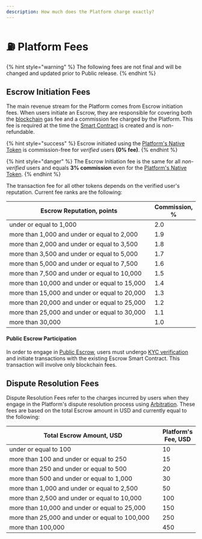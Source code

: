 ```yaml
---
description: How much does the Platform charge exactly?
---
```


# ⛽ Platform Fees

{% hint style="warning" %}
The following fees are not final and will be changed and updated prior to Public release.
{% endhint %}

## Escrow Initiation Fees

The main revenue stream for the Platform comes from Escrow initiation fees. When users initiate an Escrow, they are responsible for covering both the [blockchain](../resources/glossary.md#blockchain) gas fee and a commission fee charged by the Platform. This fee is required at the time the [Smart Contract](smart-contracts/) is created and is non-refundable.

{% hint style="success" %}
Escrow initiated using the [Platform's Native Token](native-token/) is commission-free for _verified_ users **(0% fee)**.
{% endhint %}

{% hint style="danger" %}
The Escrow Initiation fee is the same for all _non-verified_ users and equals **3% commission** even for the [Platform's Native Token](native-token/).
{% endhint %}

The transaction fee for all other tokens depends on the verified user's reputation. Current fee ranks are the following:

<table><thead><tr><th width="408">Escrow Reputation, points</th><th>Commission, %</th></tr></thead><tbody><tr><td>under or equal to 1,000</td><td>2.0</td></tr><tr><td>more than 1,000 and under or equal to 2,000</td><td>1.9</td></tr><tr><td>more than 2,000 and under or equal to 3,500</td><td>1.8</td></tr><tr><td>more than 3,500 and under or equal to 5,000</td><td>1.7</td></tr><tr><td>more than 5,000 and under or equal to 7,500</td><td>1.6</td></tr><tr><td>more than 7,500 and under or equal to 10,000</td><td>1.5</td></tr><tr><td>more than 10,000 and under or equal to 15,000</td><td>1.4</td></tr><tr><td>more than 15,000 and under or equal to 20,000</td><td>1.3</td></tr><tr><td>more than 20,000 and under or equal to 25,000</td><td>1.2</td></tr><tr><td>more than 25,000 and under or equal to 30,000</td><td>1.1</td></tr><tr><td>more than 30,000</td><td>1.0</td></tr></tbody></table>

#### Public Escrow Participation

In order to engage in [Public Escrow](crypto-escrow/anonymity.md#public-escrow), users must undergo [KYC verification](user-registration/kyc-verification.md) and initiate transactions with the existing Escrow Smart Contract. This transaction will involve only blockchain fees.

## Dispute Resolution Fees

Dispute Resolution Fees refer to the charges incurred by users when they engage in the Platform's dispute resolution process using [Arbitration](dispute-resolution/arbitration.md). These fees are based on the total Escrow amount in USD and currently equal to the following:

<table><thead><tr><th width="437.5">Total Escrow Amount, USD</th><th>Platform's Fee, USD</th></tr></thead><tbody><tr><td>under or equal to 100</td><td>10</td></tr><tr><td>more than 100 and under or equal to 250</td><td>15</td></tr><tr><td>more than 250 and under or equal to 500</td><td>20</td></tr><tr><td>more than 500 and under or equal to 1,000</td><td>30</td></tr><tr><td>more than 1,000 and under or equal to 2,500</td><td>50</td></tr><tr><td>more than 2,500 and under or equal to 10,000</td><td>100</td></tr><tr><td>more than 10,000 and under or equal to 25,000</td><td>150</td></tr><tr><td>more than 25,000 and under or equal to 100,000</td><td>250</td></tr><tr><td>more than 100,000</td><td>450</td></tr></tbody></table>
